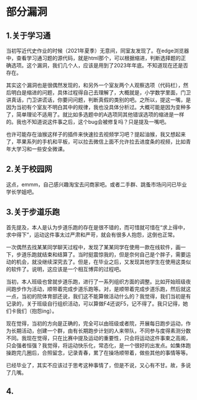 # 部分漏洞
## 1.关于学习通
当初写近代史作业的时候（2021年夏季）无意间，同室友发现了。在edge浏览器中，查看学习通习题的源代码，就是html那个，可以根据缩进，判断选择题的正确选项。这个漏洞，我们几个人，应该是用到了2023年年底。不知道现在还是否存在。

其实这个漏洞也是很偶然发现的，和另外一个室友两个人观察选项（代码栏），然后明白是缩进的问题，具体过程得自己去理解了，大概就是，小学数学里面，门卫讲真话，门卫讲谎话，你要问问题，判断真假的类别的吧。之所以，提这一嘴，是因为当初有个室友不明白其中的规律，我也没具体分析过。大概可能是因为变种多了，简单理论不适用了。就比如多选题中的A选项同其他错误选项的缩进是一样的。我也不知道说这件事之后，这个bug会被修复吗？只是提及一嘴吧。

也许可能存在油猴这样子的插件来快速拉去视频学习吧？提起油猴，我又想起来了，苹果系列的手机和平板，可以拉去微信上面不允许拉去进度条的视频，比如青年大学习和一些安全微课。

## 2.关于校园网
这点，emmm，自己感兴趣淘宝去问商家吧。或者二手群、跳蚤市场问问已毕业学长学姐吧。

## 3.关于步道乐跑
首先提及，本人是认为步道乐跑的存在是很不错的，而可惜就可惜在“求上得中，求中得下”，运动这件事太过严肃和严苛，就会有很多人抱怨，这倒也正常。

一次偶然去找某某同学聊天过程中，发现了某某同学在使用一款在线软件，画一下，步道乐跑就结束和结算了。当时挺震惊我的，但是奈何自己是个胖子，需要运动的机会，就没继续深究去了。但是，在毕业之后，又发现其他学生在使用这类似的软件了。说明，这应该是一个相互博弈的过程吧。

当初，本人班级也曾就步道乐跑，进行了一系列组织方面的调整。比如开始班级夜间跑步作为活动，顺带着完成步道乐跑等。对，是顺带着完成步道乐跑，然后就这一点，当初的院体育部还说，我们这不能算做活动什么的？我觉得，我们当初是有记录的，关于班级自行组织活动，可以算做F4还说F5，记不得了。我只记得，她们卡我们（抱怨ing）。

现在觉得，当初的方向是正确的，完全可以由班级或者院，开展每日跑步运动，作为长期活动，创建一个群，由有长期跑步计划的人来带队，不同参与度得素测分数不同。我现在觉得，只在比赛中提及运动的重要性，只会将运动这件事束之高阁，只会强者恒强？我觉得，将运动快乐化，常态化，是一个很好的出发点。如集体跑操跑完几圈后，合照留念，记录青春，累了在操场顺带着，做些其他的事情等等。

已经毕业了，其实不应该过于思考这种事情了，但是不说，又心有不甘。故，多说了几嘴。

## 4.